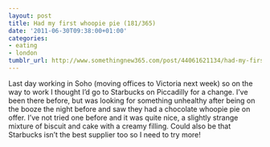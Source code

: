 ```yaml
---
layout: post
title: Had my first whoopie pie (181/365)
date: '2011-06-30T09:38:00+01:00'
categories:
- eating
- london
tumblr_url: http://www.somethingnew365.com/post/44061621134/had-my-first-whoopie-pie-181365
---
```

Last day working in Soho (moving offices to Victoria next week) so on the way to work I thought I’d go to Starbucks on Piccadilly for a change. I’ve been there before, but was looking for something unhealthy after being on the booze the night before and saw they had a chocolate whoopie pie on offer.
I’ve not tried one before and it was quite nice, a slightly strange mixture of biscuit and cake with a creamy filling. Could also be that Starbucks isn’t the best supplier too so I need to try more!
